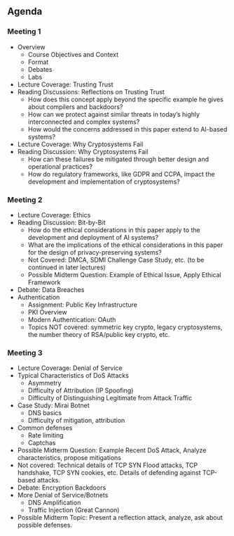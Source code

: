 ## Agenda

### Meeting 1

* Overview
  * Course Objectives and Context
  * Format
  * Debates
  * Labs
* Lecture Coverage: Trusting Trust
* Reading Discussions: Reflections on Trusting Trust
  * How does this concept apply beyond the specific example he gives about compilers and backdoors?
  * How can we protect against similar threats in today’s highly interconnected and complex systems?
  * How would the concerns addressed in this paper extend to AI-based systems?
* Lecture Coverage: Why Cryptosystems Fail
* Reading Discussion: Why Cryptosystems Fail
  * How can these failures be mitigated through better design and operational practices?
  * How do regulatory frameworks, like GDPR and CCPA, impact the development and implementation of cryptosystems?

### Meeting 2

* Lecture Coverage: Ethics
* Reading Discussion: Bit-by-Bit
   * How do the ethical considerations in this paper apply to the development and deployment of AI systems?
   * What are the implications of the ethical considerations in this paper for the design of privacy-preserving systems?
   * Not Covered: DMCA, SDMI Challenge Case Study, etc. (to be continued in later
     lectures)
   * Possible Midterm Question: Example of Ethical Issue, Apply Ethical Framework
* Debate: Data Breaches
* Authentication
  * Assignment: Public Key Infrastructure
  * PKI Overview
  * Modern Authentication: OAuth
  * Topics NOT covered: symmetric key crypto, legacy cryptosystems, the number
    theory of RSA/public key crypto, etc.


### Meeting 3

* Lecture Coverage: Denial of Service
* Typical Characteristics of DoS Attacks
  * Asymmetry
  * Difficulty of Attribution (IP Spoofing)
  * Difficulty of Distinguishing Legitimate from Attack Traffic
* Case Study: Mirai Botnet
  * DNS basics
  * Difficulty of mitigation, attribution
* Common defenses
  * Rate limiting 
  * Captchas
* Possible Midterm Question: Example Recent DoS Attack, Analyze
  characteristics, propose mitigations
* Not covered: Technical details of TCP SYN Flood attacks, TCP handshake, TCP
  SYN cookies, etc. Details of defending against TCP-based attacks.
* Debate: Encryption Backdoors
* More Denial of Service/Botnets
  * DNS Amplification
  * Traffic Injection (Great Cannon)
* Possible Midterm Topic: Present a reflection attack, analyze, ask about
  possible defenses.

